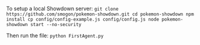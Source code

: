 To setup a local Showdown server:
`git clone https://github.com/smogon/pokemon-showdown.git
cd pokemon-showdown
npm install
cp config/config-example.js config/config.js
node pokemon-showdown start --no-security`

Then run the file:
`python FirstAgent.py`
